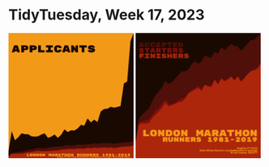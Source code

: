 # TidyTuesday, Week 17, 2023

<img src="https://raw.githubusercontent.com/pyykkojuha/tidytuesday/main/R/2023_17/TIDY_2023_17A.png" alt="2023/17" width="49%"></a> <img src="https://raw.githubusercontent.com/pyykkojuha/tidytuesday/main/R/2023_17/TIDY_2023_17.png" alt="2023/17" width="49%"></a>
